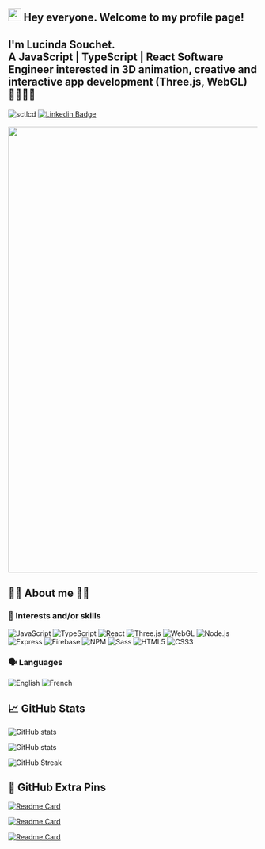 ## <img src="https://camo.githubusercontent.com/e8e7b06ecf583bc040eb60e44eb5b8e0ecc5421320a92929ce21522dbc34c891/68747470733a2f2f6d656469612e67697068792e636f6d2f6d656469612f6876524a434c467a6361737252346961377a2f67697068792e676966" width="26rem" aligh="center"> Hey everyone. Welcome to my profile page!

## I'm Lucinda Souchet.</br> A JavaScript | TypeScript | React Software Engineer interested in 3D animation, creative and interactive app development (Three.js, WebGL) 👩‍💻👩‍🎨

<div>
  <!--Profile views-->
  <img src="https://komarev.com/ghpvc/?username=sctlcd&label=Profile%20views&color=0e75b6&style=flat" alt="sctlcd" align="center">

  <!--Linkedin-->
  <a href="https://www.linkedin.com/in/lucinda-souchet/" rel="nofollow">
  <img src="https://camo.githubusercontent.com/93ca47e21e17f622a41d26d599e008e4c30b8a322186f18019bc43d54f57b0c9/68747470733a2f2f696d672e736869656c64732e696f2f62616467652f2d4c696e6b6564496e2d3065373661383f7374796c653d666c61742d737175617265266c6f676f3d4c696e6b6564696e266c6f676f436f6c6f723d7768697465" alt="Linkedin Badge" data-canonical-src="https://img.shields.io/badge/-LinkedIn-0e76a8?style=flat-square&amp;logo=Linkedin&amp;logoColor=white" style="max-width:100%;" align="center">
  </a>
</div>
<br />

<!--Three.js globe gif-->
<img src="https://github.com/sctlcd/sctlcd/blob/main/assets/gifs/FBZp.gif" width="900" align="center" />

## 👩‍💻 About me 👩‍🎨

### 🔧 Interests and/or skills

![JavaScript](https://img.shields.io/static/v1?style=for-the-badge&message=JavaScript&color=222222&logo=JavaScript&logoColor=F7DF1E&?link=https://www.javascript.com/&label=)
![TypeScript](https://img.shields.io/static/v1?style=for-the-badge&message=TypeScript&color=222222&logo=TypeScript&logoColor=3178C6&?link=https://www.typescriptlang.org/&label=)
![React](https://img.shields.io/static/v1?style=for-the-badge&message=React&color=222222&logo=React&logoColor=61DAFB&?link=https://reactjs.org/&label=)
![Three.js](https://img.shields.io/static/v1?style=for-the-badge&message=Three.js&color=222222&logo=Three.js&logoColor=000000&?link=https://threejs.org/&label=)
![WebGL](https://img.shields.io/static/v1?style=for-the-badge&message=WebGL&color=222222&logo=WebGL&logoColor=990000&?link=https://www.khronos.org/webgl/&label=)
![Node.js](https://img.shields.io/static/v1?style=for-the-badge&message=Node.js&color=222222&logo=Node.js&logoColor=339933&?link=https://nodejs.org/en/&label=)
![Express](https://img.shields.io/static/v1?style=for-the-badge&message=Express&color=222222&logo=Express&logoColor=000000&?link=https://expressjs.com/&label=)
![Firebase](https://img.shields.io/static/v1?style=for-the-badge&message=Firebase&color=222222&logo=Firebase&logoColor=FFCA28&?link=https://firebase.google.com/&label=)
![NPM](https://img.shields.io/static/v1?style=for-the-badge&message=NPM&color=222222&logo=NPM&logoColor=CB3837&?link=https://www.npmjs.com/&label=)
![Sass](https://img.shields.io/static/v1?style=for-the-badge&message=Sass&color=222222&logo=Sass&logoColor=CC6699&?link=https://sass-lang.com/&label=)
![HTML5](https://img.shields.io/static/v1?style=for-the-badge&message=HTML5&color=222222&logo=HTML5&logoColor=E34F26&?link=https://html.spec.whatwg.org/&label=)
![CSS3](https://img.shields.io/static/v1?style=for-the-badge&message=CSS3&color=222222&logo=CSS3&logoColor=00000&?link=https://www.w3.org/TR/CSS/#css&label=)

### 🗣️ Languages

![English](https://img.shields.io/static/v1?style=for-the-badge&message=English&color=222222&label=)
![French](https://img.shields.io/static/v1?style=for-the-badge&message=French&color=222222&label=)

## 📈 GitHub Stats

![GitHub stats](https://github-readme-stats.vercel.app/api?username=sctlcd&count_private=true&show_icons=true&theme=onedark&custom_title=sctlcd's%20GitHub%20Stats%202022)

![GitHub stats](https://github-readme-stats.vercel.app/api?username=sctlcd&count_private=true&show_icons=true&theme=onedark&include_all_commits=true)

![GitHub Streak](https://github-readme-streak-stats.herokuapp.com?user=sctlcd&theme=onedark)

## 📌 GitHub Extra Pins
[![Readme Card](https://github-readme-stats.vercel.app/api/pin/?username=sctlcd&repo=threejs-first-app&show_owner=true&theme=onedark)](https://github.com/sctlcd/threejs-first-app)

[![Readme Card](https://github-readme-stats.vercel.app/api/pin/?username=sctlcd&repo=react-threejs-3d-world&show_owner=true&theme=onedark)](https://github.com/sctlcd/react-threejs-3d-world)

[![Readme Card](https://github-readme-stats.vercel.app/api/pin/?username=sctlcd&repo=particlesjs-first-app&show_owner=true&theme=onedark)](https://github.com/sctlcd/particlesjs-first-app)

<!--
**sctlcd/sctlcd** is a ✨ _special_ ✨ repository because its `README.md` (this file) appears on your GitHub profile.

Here are some ideas to get you started:

- 🔭 I’m currently working on ...
- 🌱 I’m currently learning ...
- 👯 I’m looking to collaborate on ...
- 🤔 I’m looking for help with ...
- 💬 Ask me about ...
- 📫 How to reach me: ...
- 😄 Pronouns: ...
- ⚡ Fun fact: ...
-->
